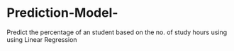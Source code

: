 # Prediction-Model-
Predict the percentage of an student based on the no. of study hours using using Linear Regression
